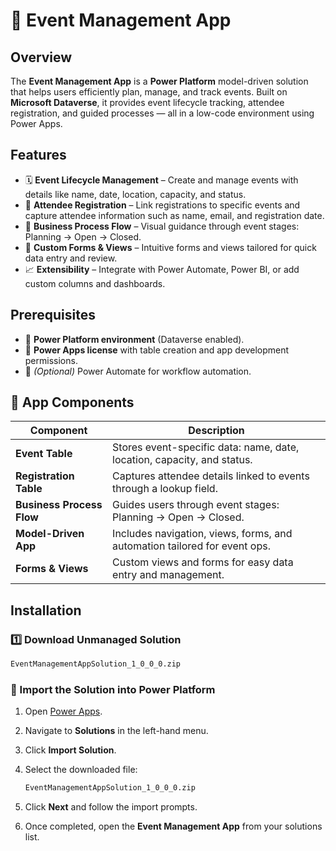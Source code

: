 # 📅 Event Management App

## Overview  
The **Event Management App** is a **Power Platform** model-driven solution that helps users efficiently plan, manage, and track events. Built on **Microsoft Dataverse**, it provides event lifecycle tracking, attendee registration, and guided processes — all in a low-code environment using Power Apps.

## Features  
- 🗓️ **Event Lifecycle Management** – Create and manage events with details like name, date, location, capacity, and status.  
- 🙋 **Attendee Registration** – Link registrations to specific events and capture attendee information such as name, email, and registration date.  
- 🔄 **Business Process Flow** – Visual guidance through event stages: Planning → Open → Closed.  
- 🧩 **Custom Forms & Views** – Intuitive forms and views tailored for quick data entry and review.  
- 📈 **Extensibility** – Integrate with Power Automate, Power BI, or add custom columns and dashboards.

## Prerequisites  
- 🔹 **Power Platform environment** (Dataverse enabled).  
- 🔹 **Power Apps license** with table creation and app development permissions.  
- 🔹 *(Optional)* Power Automate for workflow automation.
  
## 🧩 App Components

| Component                 | Description                                                                 |
|--------------------------|-----------------------------------------------------------------------------|
| **Event Table**           | Stores event-specific data: name, date, location, capacity, and status.     |
| **Registration Table**    | Captures attendee details linked to events through a lookup field.          |
| **Business Process Flow** | Guides users through event stages: Planning → Open → Closed.                |
| **Model-Driven App**      | Includes navigation, views, forms, and automation tailored for event ops.   |
| **Forms & Views**         | Custom views and forms for easy data entry and management.                  |

## Installation  

### 1️⃣ Download Unmanaged Solution  
```sh
EventManagementAppSolution_1_0_0_0.zip
```
### 🔄 Import the Solution into Power Platform  

1. Open [Power Apps](https://make.powerapps.com).  
2. Navigate to **Solutions** in the left-hand menu.  
3. Click **Import Solution**.  
4. Select the downloaded file:

    ```sh
    EventManagementAppSolution_1_0_0_0.zip
    ```

5. Click **Next** and follow the import prompts.  
6. Once completed, open the **Event Management App** from your solutions list.

